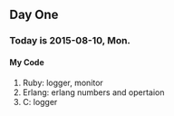 ## Day One
### Today is 2015-08-10, Mon.


#### My Code
1. Ruby: logger, monitor
2. Erlang: erlang numbers and opertaion
3. C: logger
